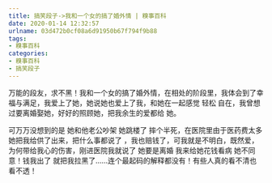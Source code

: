 ```yaml
---
title: 搞笑段子->我和一个女的搞了婚外情 | 糗事百科
date: 2020-01-14 12:32:57
urlname: 03d472b0cf08a6d91950b67f794f9b88
tags: 
- 糗事百科
categories:
- 糗事百科
- 搞笑段子
---
```

万能的段友，求不黑！我和一个女的搞了婚外情，在相处的阶段里，我体会到了幸福与满足，我爱上了她，她说她也爱上了我，和她在一起感觉 轻松 自在，我曾想过要离婚娶她，好好的照顾她，把我余生的爱都给 她。

可万万没想到的是 她和他老公吵架 她跳楼了 摔个半死，在医院里由于医药费太多 她把我给供了出来，把什么事都说了 ，我也赔钱了，可我就是不明白，既然爱，为何带给我心的伤害，刚进医院我就说了 她要是离婚 我来给她花钱看病 她不同意！钱我出了 就把我拉黑了……连个最起码的解释都没有！有些人真的看不清也看不透！


